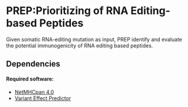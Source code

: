 # PREP:Prioritizing of RNA Editing-based Peptides

Given somatic RNA-editing mutation as input, PREP identify and evaluate the potential immunogenicity of RNA editing based peptides.


## Dependencies  

#### Required software:
* [NetMHCpan 4.0](http://www.cbs.dtu.dk/cgi-bin/nph-sw_request?netMHCpan)
* [Variant Effect Predictor](https://github.com/Ensembl/ensembl-vep)

